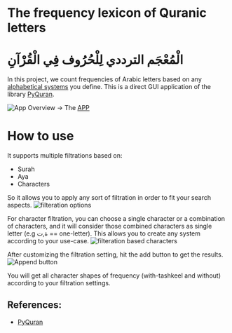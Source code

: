 # The frequency lexicon of Quranic letters
# الْمُعْجَم الترددي لِلْحُرُوف فِي الْقُرْآنِ 

In this project, we count frequencies of Arabic letters based on any [alphabetical systems](https://hci-lab.github.io/PyQuran-Private/arabic_tools/#alphabetical-systems-definitions) you define. This is a direct GUI application of the library [PyQuran](https://github.com/hci-lab/PyQuran).

![App Overview](./images/img1.png)
-> The [APP](https://moroclash.github.io/Visualization-Of-Quran/)


# How to use
It supports multiple filtrations based on:
* Surah
* Aya
* Characters

So it allows you to apply any sort of filtration in order to fit your search aspects.
![filteration options](./images/img3.png)


For character filtration, you can choose a single character or a combination of characters, and it will consider those combined characters as single letter (e.g ة,ت == one-letter). This allows you to create any system according to your use-case.
![filteration based characters](./images/img8.png)

After customizing the filtration setting, hit the add button to get the results.
![Append button](./images/img5.png)

You will get all character shapes of frequency (with-tashkeel and without) according to your filtration settings.



## References:
* [PyQuran](https://github.com/hci-lab/PyQuran)

